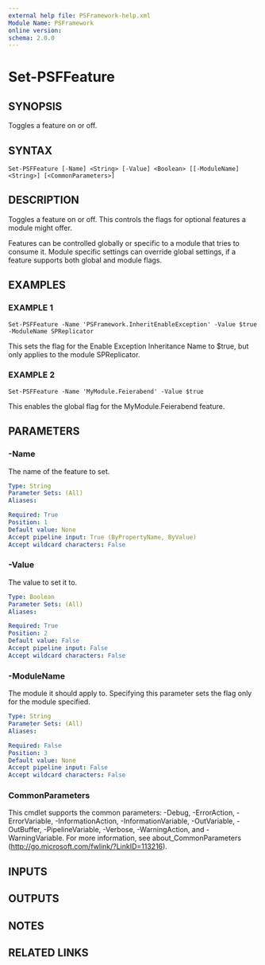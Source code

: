 ```yaml
---
external help file: PSFramework-help.xml
Module Name: PSFramework
online version:
schema: 2.0.0
---
```


# Set-PSFFeature

## SYNOPSIS
Toggles a feature on or off.

## SYNTAX

```
Set-PSFFeature [-Name] <String> [-Value] <Boolean> [[-ModuleName] <String>] [<CommonParameters>]
```

## DESCRIPTION
Toggles a feature on or off.
This controls the flags for optional features a module might offer.

Features can be controlled globally or specific to a module that tries to consume it.
Module specific settings can override global settings, if a feature supports both global and module flags.

## EXAMPLES

### EXAMPLE 1
```
Set-PSFFeature -Name 'PSFramework.InheritEnableException' -Value $true -ModuleName SPReplicator
```

This sets the flag for the Enable Exception Inheritance Name to $true, but only applies to the module SPReplicator.

### EXAMPLE 2
```
Set-PSFFeature -Name 'MyModule.Feierabend' -Value $true
```

This enables the global flag for the MyModule.Feierabend feature.

## PARAMETERS

### -Name
The name of the feature to set.

```yaml
Type: String
Parameter Sets: (All)
Aliases:

Required: True
Position: 1
Default value: None
Accept pipeline input: True (ByPropertyName, ByValue)
Accept wildcard characters: False
```

### -Value
The value to set it to.

```yaml
Type: Boolean
Parameter Sets: (All)
Aliases:

Required: True
Position: 2
Default value: False
Accept pipeline input: False
Accept wildcard characters: False
```

### -ModuleName
The module it should apply to.
Specifying this parameter sets the flag only for the module specified.

```yaml
Type: String
Parameter Sets: (All)
Aliases:

Required: False
Position: 3
Default value: None
Accept pipeline input: False
Accept wildcard characters: False
```

### CommonParameters
This cmdlet supports the common parameters: -Debug, -ErrorAction, -ErrorVariable, -InformationAction, -InformationVariable, -OutVariable, -OutBuffer, -PipelineVariable, -Verbose, -WarningAction, and -WarningVariable.
For more information, see about_CommonParameters (http://go.microsoft.com/fwlink/?LinkID=113216).

## INPUTS

## OUTPUTS

## NOTES

## RELATED LINKS
